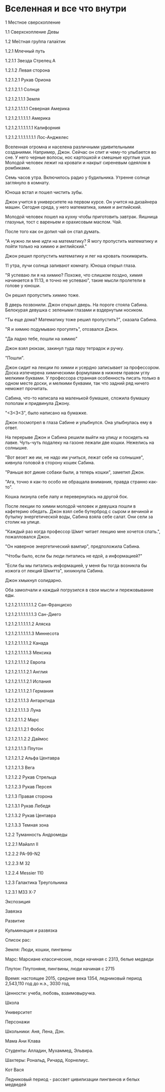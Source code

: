 # Вселенная и все что внутри



1 Местное сверскопление

1.1 Сверхскопление Девы

1.2 Ме́стная гру́ппа гала́ктик

1.2.1 Млечный путь

1.2.1.1 Звезда Стрелец А

1.2.1.2 Левая сторона

1.2.1.2.1 Рукав Ориона

1.2.1.2.1.1 Солнце

1.2.1.2.1.1.1 Земля

1.2.1.2.1.1.1.1 Северная Америка

1.2.1.2.1.1.1.1.1 Америка

1.2.1.2.1.1.1.1.1.1 Калифорния

1.2.1.2.1.1.1.1.1.1.1 Лос-Анджелес

Вселенная огромна и населена различными удивительными созданиями.
Например, Джон.
Сейчас он спит и чему-то улыбается во сне.
У него черные волосы, нос картошкой и смешные круглые уши.
Молодой человек лежит на кровати и накрыт сиреневым одеялом в ромбиками.

Семь часов утра.
Включилось радио у будильника. Утренне солнце заглянуло в комнату.

Юноша встал и пошел чистить зубы.

Джон учится в университете на первом курсе. Он учится на дизайнера машин. Сегодня среда, у него математика, химия и английский.

Молодой человек пошел на кухну чтобы приготовить завтрак. Яишница глазунья, тост с вареньем и орахисовым маслом. Чай.

После того как он допил чай он стал думать.

"А нужно ли мне идти на математику? Я могу пропустить математику и пойти только на химию и английский."

Джон решил пропустить математику и лег на кровать покимарить.

11 утра, лучи солнца заливают комнату. Юноша открыл глаза.

"Я успеваю ли я на химию? Похоже, что слишком поздно, химия начинается в 11:13, я точно не успеваю", такие мысли пролетели в голове у юноши.

Он решил пропустить химию тоже.

В дверь позвонили. Джон открыл дверь. На пороге стояла Сабина. Белокурая девушка с зелеными глазами и вздернутым носиком.

"Ты еще дома? Математику тоже решил пропустить?", сказала Сабина.

"Я и химию подумываю прогулять", отозвался Джон.

"Да ладно тебе, пошли на химию"

Джон взял рюкзак, закинул туда пару тетрадок и ручку.

"Пошли".

Джон сидит на лекции по химии и усердно записывает за профессором. Доска изпечерена химическими формулами в нижнем правом углу мелкими буквами. У профессора странная особенность писать только в одном месте доски, и мелкими буквами, так что задний ряд ничего неможет прочитать.

Сабина, что-то написала на маленькой бумашке, сложила бумашку пополам и придвинула Джону.

"<3<3<3", было написано на бумажке.

Джон посмотрел в глаза Сабине и улыбнулся. Она улыбнулась ему в ответ.

На перерыве Джон и Сабина решили выйти на улицу и посидеть на лавке. Чуть-чуть подалеку на газоне лежали две кошки. Нежелись на солнышке.

"Вот везет же им, не надо им учиться, лежат себе на солнышке", кивнула головой в сторону кошек Сабина.

"Раньше вот дикие собаки были, а теперь кошки", заметил Джон.

"Ага, точно я как-то особо не обращала внимания, правда странно как-то".

Кошка лизнула себе лапу и перевернулась на другой бок.

После лекции по химии молодой человек и девушка пошли в кафетерию обедать. Джон взял себе бутерброд с сыром и вечиной и бутылку энергетической воды, Сабина взяла себе салат. Они сели за столик на улице.

"Каждый раз когда профессор Шмит читает лекцию мне хочется спать.", пожалловался Джон.

"Он наверное энергетический вампир", предположила Сабина.

"Чтобы было, если бы люди питались не едой, а информацией?"

"Если бы мы питались информацией, у меня бы тогда возникла бы изжога от лекций Шмитта", хихикнула Сабина.

Джон хмыкнул солидарно.

Оба замолчали и каждый погрузился в свои мысли и пережовывание еды.

1.2.1.2.1.1.1.1.1.1.2 Сан-Франциско

1.2.1.2.1.1.1.1.1.1.3 Сан-Диего

1.2.1.2.1.1.1.1.1.2 Аляска

1.2.1.2.1.1.1.1.1.3 Миннесота

1.2.1.2.1.1.1.1.2 Канада

1.2.1.2.1.1.1.1.3 Мексика

1.2.1.2.1.1.1.2 Европа

1.2.1.2.1.1.1.2.1 Англия

1.2.1.2.1.1.1.2.1 Испания

1.2.1.2.1.1.1.2.1 Германия

1.2.1.2.1.1.1.3 Антарктида

1.2.1.2.1.1.1.3 Луна

1.2.1.2.1.1.2 Марс

1.2.1.2.1.1.2.1 Фобос

1.2.1.2.1.1.2.2 Даймос

1.2.1.2.1.1.3 Плутон

1.2.1.2.1.2 Альфа Центавра

1.2.1.2.1.3 Вега

1.2.1.2.2 Рукав Стрельца

1.2.1.2.3 Рукав Персея

1.2.1.3 Правая сторона

1.2.1.3.1 Рукав Лебедя

1.2.1.3.2 Рукав Центавра

1.2.1.3.3 Темная зона



1.2.2 Туманность Андромеды

1.2.2.1 Майалл II

1.2.2.2 PA-99-N2

1.2.2.3 M 32

1.2.2.4 Messier 110



1.2.3 Галактика Треугольника

1.2.3.1 M33 X-7



Экспозиция

Завязка

Развитие

Кульминация и развязка



Список рас:

Земля: Люди, кошки, пингвины

Марс: Марсиане классические, люди начиная с 2313, белые медведи

Плутон: Плутоняне, пингвины, люди начиная с 2715


Время: настоящее 2015, средние века 1354, ледниковый период 2,543,110 год до н.э., 3030 год, 

Ценности: учеба, любовь, взаимовыручка.

Школа

Университет

Персонажи

Школьники:
Аня, Лена, Дэн.

Мама Ани Клава

Студенты:
Алладин, Мухаммед, Эльвира.

Шахтеры:
Рональд, Ричард, Корнелиус.

Кот Вася

Ледниковый период - рассвет цивилизации пингвинов и белых медведей

